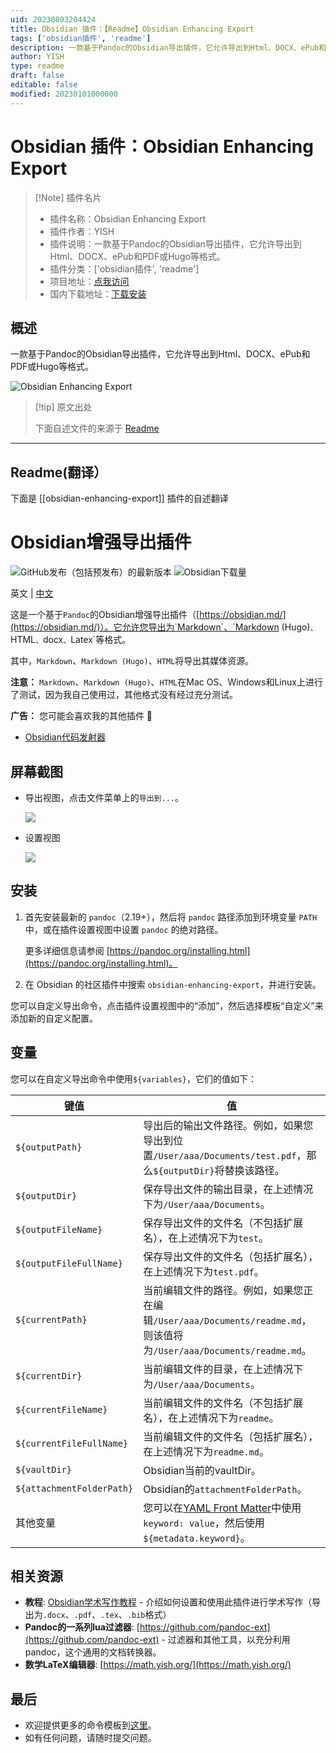 ```yaml
---
uid: 20230803204424
title: Obsidian 插件：【Readme】Obsidian Enhancing Export
tags: ['obsidian插件', 'readme']
description: 一款基于Pandoc的Obsidian导出插件，它允许导出到Html、DOCX、ePub和PDF或Hugo等格式。
author: YISH
type: readme
draft: false
editable: false
modified: 20230101000000
---
```


# Obsidian 插件：Obsidian Enhancing Export

> [!Note] 插件名片
> - 插件名称：Obsidian Enhancing Export
> - 插件作者：YISH
> - 插件说明：一款基于Pandoc的Obsidian导出插件，它允许导出到Html、DOCX、ePub和PDF或Hugo等格式。
> - 插件分类：['obsidian插件', 'readme']
> - 项目地址：[点我访问](https://github.com/mokeyish/obsidian-enhancing-export)
> - 国内下载地址：[下载安装](https://pkmer.cn/products/plugin/pluginMarket/?obsidian-enhancing-export)

## 概述

一款基于Pandoc的Obsidian导出插件，它允许导出到Html、DOCX、ePub和PDF或Hugo等格式。

![Obsidian Enhancing Export](https://cdn.pkmer.cn/covers/obsidian-enhancing-export.png!pkmer)

> [!tip] 原文出处
> 
>下面自述文件的来源于 [Readme](https://ghproxy.net/https://raw.githubusercontent.com/mokeyish/obsidian-enhancing-export/main/README.md)
> 

---

## Readme(翻译）

下面是 [[obsidian-enhancing-export]] 插件的自述翻译


# Obsidian增强导出插件

![GitHub发布（包括预发布）的最新版本](https://img.shields.io/github/v/release/mokeyish/obsidian-enhancing-export?display_name=tag&include_prereleases)
![Obsidian下载量](https://img.shields.io/badge/dynamic/json?logo=obsidian&color=%23483699&label=downloads&query=%24%5B%27obsidian-enhancing-export%27%5D.downloads&url=https%3A%2F%2Fraw.githubusercontent.com%2Fobsidianmd%2Fobsidian-releases%2Fmaster%2Fcommunity-plugin-stats.json)

英文 | [中文](https://github.com/mokeyish/obsidian-enhancing-export/blob/master/README_zh-CN.md)

这是一个基于`Pandoc`的Obsidian增强导出插件（[https://obsidian.md/](https://obsidian.md/)）。它允许您导出为`Markdown`、`Markdown (Hugo)`、`HTML`、`docx`、`Latex`等格式。

其中，`Markdown`、`Markdown (Hugo)`、`HTML`将导出其媒体资源。

**注意：** `Markdown`、`Markdown (Hugo)`、`HTML`在Mac OS、Windows和Linux上进行了测试，因为我自己使用过，其他格式没有经过充分测试。

**广告：** 您可能会喜欢我的其他插件 🤪
- [Obsidian代码发射器](https://github.com/mokeyish/obsidian-code-emitter)

## 屏幕截图

- 导出视图，点击文件菜单上的`导出到...`。

  ![](https://raw.githubusercontent.com/mokeyish/obsidian-enhancing-export/master/screenshot/exportview_en-US.png)
- 设置视图

  ![](https://raw.githubusercontent.com/mokeyish/obsidian-enhancing-export/master/screenshot/settingview_en-US.png)

## 安装

1. 首先安装最新的 `pandoc`（2.19+），然后将 `pandoc` 路径添加到环境变量 `PATH` 中，或在插件设置视图中设置 `pandoc` 的绝对路径。

   更多详细信息请参阅 [https://pandoc.org/installing.html](https://pandoc.org/installing.html)。

2. 在 Obsidian 的社区插件中搜索 `obsidian-enhancing-export`，并进行安装。

您可以自定义导出命令，点击插件设置视图中的“添加”，然后选择模板“自定义”来添加新的自定义配置。

## 变量

您可以在自定义导出命令中使用`${variables}`，它们的值如下：

| 键值                      | 值                                                           |
| ------------------------- | ------------------------------------------------------------ |
| `${outputPath}`           | 导出后的输出文件路径。例如，如果您导出到位置`/User/aaa/Documents/test.pdf`，那么`${outputDir}`将替换该路径。 |
| `${outputDir}`            | 保存导出文件的输出目录，在上述情况下为`/User/aaa/Documents`。   |
| `${outputFileName}`       | 保存导出文件的文件名（不包括扩展名），在上述情况下为`test`。   |
| `${outputFileFullName}`   | 保存导出文件的文件名（包括扩展名），在上述情况下为`test.pdf`。 |
| `${currentPath}`          | 当前编辑文件的路径。例如，如果您正在编辑`/User/aaa/Documents/readme.md`，则该值将为`/User/aaa/Documents/readme.md`。 |
| `${currentDir}`           | 当前编辑文件的目录，在上述情况下为`/User/aaa/Documents`。       |
| `${currentFileName}`      | 当前编辑文件的文件名（不包括扩展名），在上述情况下为`readme`。 |
| `${currentFileFullName}`  | 当前编辑文件的文件名（包括扩展名），在上述情况下为`readme.md`。 |
| `${vaultDir}`             | Obsidian当前的vaultDir。                                     |
| `${attachmentFolderPath}` | Obsidian的`attachmentFolderPath`。                            |
| 其他变量                  | 您可以在[YAML Front Matter](https://jekyllrb.com/docs/front-matter/)中使用`keyword: value`，然后使用`${metadata.keyword}`。 |

## 相关资源

- **教程**: [Obsidian学术写作教程](https://betterhumans.pub/obsidian-tutorial-for-academic-writing-87b038060522) - 介绍如何设置和使用此插件进行学术写作（导出为`.docx`、`.pdf`、`.tex`、`.bib`格式）
- **Pandoc的一系列lua过滤器**: [https://github.com/pandoc-ext](https://github.com/pandoc-ext) - 过滤器和其他工具，以充分利用pandoc，这个通用的文档转换器。
- **数学LaTeX编辑器**: [https://math.yish.org/](https://math.yish.org/)

## 最后

- 欢迎提供更多的命令模板到[这里](src/export_templates.ts)。
- 如有任何问题，请随时提交问题。



